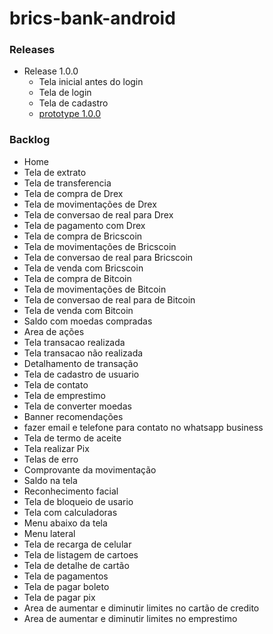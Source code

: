 # brics-bank-android

### Releases

+ Release 1.0.0
    + Tela inicial antes do login
    + Tela de login
    + Tela de cadastro
    + [prototype 1.0.0](https://viewer.diagrams.net/?tags=%7B%7D&lightbox=1&highlight=0000ff&edit=_blank&layers=1&nav=1&dark=auto#R%3Cmxfile%3E%3Cdiagram%20name%3D%22P%C3%A1gina-1%22%20id%3D%22tZhtIimfVObB4_Rv3gzG%22%3EzZlNc9owEIZ%2FDccwtgU2HAn5OqSTdJhO2t4UW7HVsS1GloPpr6%2BE5A9ZgtA2GC6JtJYW69lX2hWMwDKr7ilcJ19IhNKR50TVCNyMPG8e%2BPyvMGylYRrMpCGmOJImtzWs8G%2BkjI6yljhChTaQEZIyvNaNIclzFDLNBiklG33YG0n1T13DGBmGVQhT0%2FqCI5ZI68wLWvsDwnFSf7Lrz%2BWTDNaD1UqKBEZk0zGB2xFYUkKYbGXVEqWCXc1Fzrvb87R5MYpydsyEn1uP4iTI7%2Bae7z29kG9LEl0pL%2B8wLdWC1cuybU2AkjKPkHDijMD1JsEMrdYwFE83POTclrAs5T2XN5U7RBmq9r6n26yeqwaRDDG65UPqCTUwpRhfdTctfre2JR30XqCMUIU8bly3VHhDgfkLSJ4BaRGiooBUgCqhVB%2BDB8i5w5ADOjlvakE3saE7FTlgkPtaIkoEJiTohSnma0OXR252bnITi%2BYYoQYpfqqsRbPMUjkAXAsSmJ9gj%2FAVpc%2BkwAyTnA95JYyRrDNgkeJYPGCkR5SULMU5WjZnqvNJmGdTDXOz1TuYgYWyfyrKU4Py49P9kwGZr5jphKBCFwr5UgvTDEeRmG4Vr36kDnNm2o5McCqu%2FuWlFeBfWlpxj0i%2BHQZN%2FSB4RbBIGnjHi7E%2BLbIqFtXaWFZInvwv3Ao4ztgXTcFtIty%2FpXj9oF4iJyxMPk%2B3RlCmR%2Bn2ZKeua0n1McpDfCi5D6TfoHd2uhYB2w7P08Eys%2FvygzroTKhse31YVGY6X6E8uTxU3vlVZebkttq%2BjDobBP9YLZ4s37oXmHA9V5cWsFEaOOMGprbeYT5agtEigGZxPbSw%2BI1NT4e23TissGYGsZC7bonxLZntrnOlaK%2Ffzi%2B73lVuYrljDHyizS9wc%2FYpTWZnplQ7PkTp%2F2%2B2%2FQL4FRY4HFcn2LtgburOGxSoyQ9FMVqpLqEsITHJYXrbWns303bMIxEkdwh%2FIca26otaWDKiA0YVZt877R%2FC1ZhXGbJ7UynXu8627uR8wWLWlTN2eA2uLHLuxAe1oZ2962nTnxHFHJy4%2F3RuJ2LFhwPKAZGShujQBpbjGKQxYgfG%2BXaBUJRCht%2F19%2Fj8cJslphn%2FPFrIm95NmMKCS18Pnh59eyhnfnA4lrzTj0UTX2c81YL7QWDPEEN3TxA7u3hq2cW17ehYq094JpivZG9lCfrffMl1qlmtYgxHk94XQsDtOZIgDEc76TXLtqmRd9vfLOTw9ocfcPsH%3C%2Fdiagram%3E%3C%2Fmxfile%3E#%7B%22pageId%22%3A%22tZhtIimfVObB4_Rv3gzG%22%7D)


### Backlog
+ Home
+ Tela de extrato
+ Tela de transferencia
+ Tela de compra de Drex
+ Tela de movimentações de Drex
+ Tela de conversao de real para Drex
+ Tela de pagamento com Drex
+ Tela de compra de Bricscoin
+ Tela de movimentações de Bricscoin
+ Tela de conversao de real para Bricscoin
+ Tela de venda com Bricscoin
+ Tela de compra de Bitcoin
+ Tela de movimentações de Bitcoin
+ Tela de conversao de real para de Bitcoin
+ Tela de venda com Bitcoin
+ Saldo com moedas compradas
+ Area de ações
+ Tela transacao realizada
+ Tela transacao não realizada
+ Detalhamento de transação
+ Tela de cadastro de usuario
+ Tela de contato
+ Tela de emprestimo
+ Tela de converter moedas
+ Banner recomendações
+ fazer email e telefone para contato no whatsapp business
+ Tela de termo de aceite
+ Tela realizar Pix
+ Telas de erro
+ Comprovante da movimentação
+ Saldo na tela
+ Reconhecimento facial
+ Tela de bloqueio de usario
+ Tela com calculadoras
+ Menu abaixo da tela
+ Menu lateral
+ Tela de recarga de celular
+ Tela de listagem de cartoes
+ Tela de detalhe de cartão
+ Tela de pagamentos
+ Tela de pagar boleto
+ Tela de pagar pix
+ Area de aumentar e diminutir limites no cartão de credito
+ Area de aumentar e diminutir limites no emprestimo



